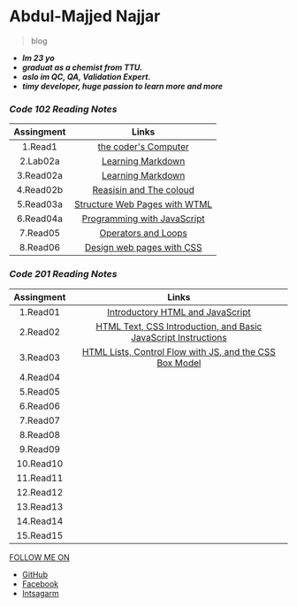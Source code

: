 # Abdul-Majjed Najjar 
 
 >blog 
 
- ***Im 23 yo***
-  ***graduat as a chemist from TTU.***
- ***aslo im QC, QA, Validation Expert.***
- ***timy developer, huge  passion to learn more and more***

### *Code *102* Reading Notes*

|     Assingment   |              Links                                   |
|:----------------:|:----------------------------------------------------:|
|   1.Read1        | [the coder's Computer](code102/Read1.md)             |
|   2.Lab02a       | [Learning Markdown](code102/lab02a.md)               |
|   3.Read02a      | [Learning Markdown](code102/read02a.md)              |
|   4.Read02b      | [Reasisin and The coloud](code102/read02b.md)        |
|   5.Read03a      | [Structure Web Pages with WTML](code102/read03a.md)  |
|   6.Read04a      | [Programming with JavaScript](code102/read04a.md)    |
|   7.Read05       | [Operators and Loops](code102/read05.md)             |
|   8.Read06       | [Design web pages with CSS](code102/read06.md)       |

### *Code *201* Reading Notes* 

|   Assingment     |              Links                                                                  |
|:----------------:|:-----------------------------------------------------------------------------------:|
|   1.Read01       |[Introductory HTML and JavaScript](Reading-Notes/code201/read01.md)                      |
|   2.Read02       |[HTML Text, CSS Introduction, and Basic JavaScript Instructions](Reading-Notes/code201/read02.md)  |
|   3.Read03       |[HTML Lists, Control Flow with JS, and the CSS Box Model](Reading-Notes/code201/read03.md)         |
|   4.Read04       |                                                                                     |
|   5.Read05       |                                                                                     |
|   6.Read06       |                                                                                     |
|   7.Read07       |                                                                                     |
|   8.Read08       |                                                                                     |
|   9.Read09       |                                                                                     |
|  10.Read10       |                                                                                     |
|  11.Read11       |                                                                                     |
|  12.Read12       |                                                                                     |
|  13.Read13       |                                                                                     | 
|  14.Read14       |                                                                                     |
|  15.Read15       |                                                                                     |



 


  [FOLLOW ME ON](https://github.com/abdulmajjed/Reading-Notes)
 
- [GitHub](https://github.com/abdulmajjed)
- [Facebook](https://www.facebook.com/majjed10)
- [Intsagarm](https://www.instagram.com/abdulmajjed_/?fbclid=IwAR0iYuMTYAAh4irZvk7A1CeRxXAmVLsX0IIQLJF_1OmyfT7FJ9_fohajNEs)
